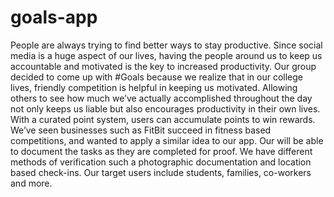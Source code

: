 # goals-app
People are always trying to find better ways to stay productive. Since social media is a huge aspect of our lives, having the people around us to keep us accountable and motivated is the key to increased productivity. Our group decided to come up with #Goals because we realize that in our college lives, friendly competition is helpful in keeping us motivated. Allowing others to see how much we’ve actually accomplished throughout the day not only keeps us liable but also encourages productivity in their own lives. With a curated point system, users can accumulate points to win rewards. We’ve seen businesses such as FitBit succeed in fitness based competitions, and wanted to apply a similar idea to our app. Our will be able to document the tasks as they are completed for proof. We have different methods of verification such a photographic documentation and location based check-ins. Our target users include students, families, co-workers and more.
